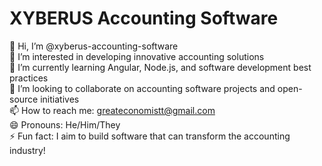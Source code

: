 # XYBERUS Accounting Software

👋 Hi, I’m @xyberus-accounting-software  
👀 I’m interested in developing innovative accounting solutions  
🌱 I’m currently learning Angular, Node.js, and software development best practices  
💞️ I’m looking to collaborate on accounting software projects and open-source initiatives  
📫 How to reach me: greateconomistt@gmail.com  
😄 Pronouns: He/Him/They  
⚡ Fun fact: I aim to build software that can transform the accounting industry!  
